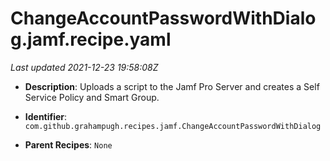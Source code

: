 # ChangeAccountPasswordWithDialog.jamf.recipe.yaml

_Last updated 2021-12-23 19:58:08Z_

- **Description**: Uploads a script to the Jamf Pro Server and creates a Self Service Policy and Smart Group.

- **Identifier**: `com.github.grahampugh.recipes.jamf.ChangeAccountPasswordWithDialog`

- **Parent Recipes**: `None`